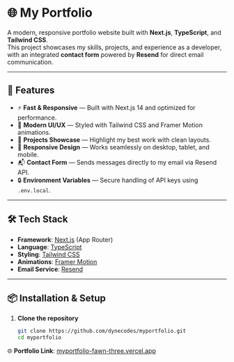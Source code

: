 # 🌐 My Portfolio  

A modern, responsive portfolio website built with **Next.js**, **TypeScript**, and **Tailwind CSS**.  
This project showcases my skills, projects, and experience as a developer, with an integrated **contact form** powered by **Resend** for direct email communication.  

---

## 🚀 Features  

- ⚡ **Fast & Responsive** — Built with Next.js 14 and optimized for performance.  
- 🎨 **Modern UI/UX** — Styled with Tailwind CSS and Framer Motion animations.  
- 📂 **Projects Showcase** — Highlight my best work with clean layouts.  
- 📱 **Responsive Design** — Works seamlessly on desktop, tablet, and mobile.  
- 📬 **Contact Form** — Sends messages directly to my email via Resend API.  
- 🔒 **Environment Variables** — Secure handling of API keys using `.env.local`.  

---

## 🛠️ Tech Stack  

- **Framework**: [Next.js](https://nextjs.org/) (App Router)  
- **Language**: [TypeScript](https://www.typescriptlang.org/)  
- **Styling**: [Tailwind CSS](https://tailwindcss.com/)  
- **Animations**: [Framer Motion](https://www.framer.com/motion/)  
- **Email Service**: [Resend](https://resend.com/)  

---

## 📦 Installation & Setup  

1. **Clone the repository**  
   ```bash
   git clone https://github.com/dynecodes/myportfolio.git
   cd myportfolio

🌐 **Portfolio Link**: [myportfolio-fawn-three.vercel.app](myportfolio-dyne-site.vercel.app)
